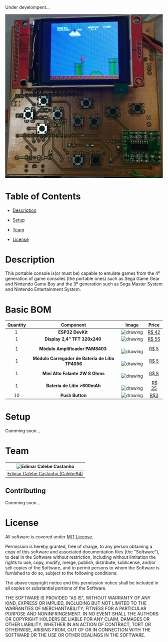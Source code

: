 Under develompent... 

![ESPBoy](https://github.com/Calebe94/ESPBoy/blob/master/resources/media/ESPBoy.jpg?raw=true)

# Table of Contents

* [Description](#description)

* [Setup](#setup)

* [Team](#team)

* [License](#license)

# Description

This portable console is(or must be) capable to emulate games from the 4º generation of game consoles (the portable ones) such as Sega Game Gear and Nintendo Game Boy and the 3º generation such as Sega Master System and Nintendo Entertainment System.

# Basic BOM

| Quantity | Component | Image | Price |
|:---:|:---:|:---:|:---:|
| 1  | **ESP32 DevKit** | <img src="https://user-images.githubusercontent.com/9260214/28747595-19a41090-7471-11e7-826c-42c28ea7ae6e.jpeg" alt="drawing" width="50px"/> | [R$ 42](https://produto.mercadolivre.com.br/MLB-984073556-esp32-modulo-wifi-bluetooth-dual-core-_JM) |
| 1 | **Display 2,4" TFT 320x240** | <img src="https://cdn.instructables.com/F6K/HE7N/HV9FW89M/F6KHE7NHV9FW89M.MEDIUM.jpg" alt="drawing" width="50px"/> | [R$ 55](https://produto.mercadolivre.com.br/MLB-938123113-display-lcd-24-tft-320x240-true-color-com-sdcard-_JM) |
| 1 | **Módulo Amplificador PAM8403** | <img src="http://img.dxcdn.com/productimages/sku_347324_1.jpg" alt="drawing" width="50px"/> | [R$ 5](https://produto.mercadolivre.com.br/MLB-1043419825-modulo-amplificador-som-estereo-2ch-3w3w-pam8403-arduino-_JM) |
| 1 | **Módulo Carregador de Bateria de Lítio TP4056** | <img src="https://encrypted-tbn0.gstatic.com/images?q=tbn:ANd9GcQA92OUxTKaQUOB_EKJUX6VIEH7u0vOoNI_9zUhEZbgWjft_AOv6A" alt="drawing" width="50px"/> | [R$ 5](https://produto.mercadolivre.com.br/MLB-891587521-tp4056-mini-usb-carregador-bateria-litio-1a-5v-lithium-_JM) |
| 1 | **Mini Alto Falante 2W 8 Ohms** | <img src="https://http2.mlstatic.com/D_NQ_NP_364815-MLB25313344771_012017-F.jpg" alt="drawing" width="50px"/> | [R$ 8](https://produto.mercadolivre.com.br/MLB-833938086-mini-alto-falante-28mm-2-wats-rms-8-ohms-eletrnicaarduino-_JM) |
| 1 | **Bateria de Litio >600mAh** | <img src="https://images-na.ssl-images-amazon.com/images/I/51MwOUWv5jL._SY355_.jpg" alt="drawing" width="50px"/> |  [R$ 35](https://produto.mercadolivre.com.br/MLB-1005574636-bateria-37v-400mah-litio-polimero-35038-_JM) |
| 10 | **Push Button** | <img src="https://uploads.filipeflop.com/2017/07/pushbutton3.jpg" alt="drawing" width="50px"/>| [R$3](https://www.filipeflop.com/produto/chave-tactil-push-button-x10-unidades/) |

# Setup

Comming soon...

# Team

| <img src="https://github.com/Calebe94.png?size=200" alt="Edimar Calebe Castanho"> | 
|:---------------------------------------------------------------------------------:|
| [Edimar Calebe Castanho (Calebe94)](https://github.com/Calebe94)                  |

## Contributing

Comming soon...

# License

All software is covered under [MIT License](https://opensource.org/licenses/MIT).

Permission is hereby granted, free of charge, to any person obtaining a copy of this software and associated documentation files (the "Software"), to deal in the Software without restriction, including without limitation the rights to use, copy, modify, merge, publish, distribute, sublicense, and/or sell copies of the Software, and to permit persons to whom the Software is furnished to do so, subject to the following conditions:

The above copyright notice and this permission notice shall be included in all copies or substantial portions of the Software.

THE SOFTWARE IS PROVIDED "AS IS", WITHOUT WARRANTY OF ANY KIND, EXPRESS OR IMPLIED, INCLUDING BUT NOT LIMITED TO THE WARRANTIES OF MERCHANTABILITY, FITNESS FOR A PARTICULAR PURPOSE AND NONINFRINGEMENT. IN NO EVENT SHALL THE AUTHORS OR COPYRIGHT HOLDERS BE LIABLE FOR ANY CLAIM, DAMAGES OR OTHER LIABILITY, WHETHER IN AN ACTION OF CONTRACT, TORT OR OTHERWISE, ARISING FROM, OUT OF OR IN CONNECTION WITH THE SOFTWARE OR THE USE OR OTHER DEALINGS IN THE SOFTWARE.
